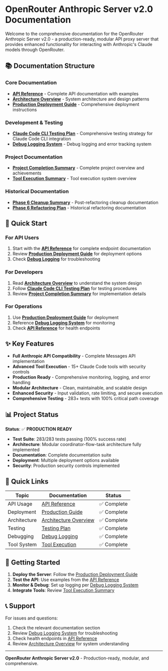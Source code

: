 # OpenRouter Anthropic Server v2.0 Documentation

Welcome to the comprehensive documentation for the OpenRouter Anthropic Server v2.0 - a production-ready, modular API proxy server that provides enhanced functionality for interacting with Anthropic's Claude models through OpenRouter.

## 📚 Documentation Structure

### Core Documentation
- **[API Reference](02-api-reference.md)** - Complete API documentation with examples
- **[Architecture Overview](03-architecture.md)** - System architecture and design patterns
- **[Production Deployment Guide](05-production-deployment-guide.md)** - Comprehensive deployment instructions

### Development & Testing
- **[Claude Code CLI Testing Plan](06-claude-code-cli-testing-plan.md)** - Comprehensive testing strategy for Claude Code CLI integration
- **[Debug Logging System](07-debug-logging.md)** - Debug logging and error tracking system

### Project Documentation
- **[Project Completion Summary](09-project-completion-summary.md)** - Complete project overview and achievements
- **[Tool Execution Summary](04-tool-execution-summary.md)** - Tool execution system overview

### Historical Documentation
- **[Phase 6 Cleanup Summary](10-phase6-cleanup-summary.md)** - Post-refactoring cleanup documentation
- **[Phase 6 Refactoring Plan](11-comprehensive-refactoring-plan-phase6.md)** - Historical refactoring documentation

## 🚀 Quick Start

### For API Users
1. Start with the **[API Reference](02-api-reference.md)** for complete endpoint documentation
2. Review **[Production Deployment Guide](05-production-deployment-guide.md)** for deployment options
3. Check **[Debug Logging](07-debug-logging.md)** for troubleshooting

### For Developers
1. Read **[Architecture Overview](03-architecture.md)** to understand the system design
2. Follow **[Claude Code CLI Testing Plan](06-claude-code-cli-testing-plan.md)** for testing procedures
3. Review **[Project Completion Summary](09-project-completion-summary.md)** for implementation details

### For Operations
1. Use **[Production Deployment Guide](05-production-deployment-guide.md)** for deployment
2. Reference **[Debug Logging System](07-debug-logging.md)** for monitoring
3. Check **[API Reference](02-api-reference.md)** for health endpoints

## ✨ Key Features

- **Full Anthropic API Compatibility** - Complete Messages API implementation
- **Advanced Tool Execution** - 15+ Claude Code tools with security controls
- **Production Ready** - Comprehensive monitoring, logging, and error handling
- **Modular Architecture** - Clean, maintainable, and scalable design
- **Enhanced Security** - Input validation, rate limiting, and secure execution
- **Comprehensive Testing** - 283+ tests with 100% critical path coverage

## 📊 Project Status

**Status**: ✅ **PRODUCTION READY**

- **Test Suite**: 283/283 tests passing (100% success rate)
- **Architecture**: Modular coordinator-flow-task architecture fully implemented
- **Documentation**: Complete documentation suite
- **Deployment**: Multiple deployment options available
- **Security**: Production security controls implemented

## 🔗 Quick Links

| Topic        | Documentation                                         | Status     |
| ------------ | ----------------------------------------------------- | ---------- |
| API Usage    | [API Reference](02-api-reference.md)                  | ✅ Complete |
| Deployment   | [Production Guide](05-production-deployment-guide.md) | ✅ Complete |
| Architecture | [Architecture Overview](03-architecture.md)           | ✅ Complete |
| Testing      | [Testing Plan](06-claude-code-cli-testing-plan.md)    | ✅ Complete |
| Debugging    | [Debug Logging](07-debug-logging.md)                  | ✅ Complete |
| Tool System  | [Tool Execution](04-tool-execution-summary.md)        | ✅ Complete |

## 🎯 Getting Started

1. **Deploy the Server**: Follow the [Production Deployment Guide](05-production-deployment-guide.md)
2. **Test the API**: Use examples from the [API Reference](02-api-reference.md)
3. **Monitor & Debug**: Set up logging per [Debug Logging System](07-debug-logging.md)
4. **Integrate Tools**: Review [Tool Execution Summary](04-tool-execution-summary.md)

## 📞 Support

For issues and questions:
1. Check the relevant documentation section
2. Review [Debug Logging System](07-debug-logging.md) for troubleshooting
3. Check health endpoints in [API Reference](02-api-reference.md)
4. Review [Architecture Overview](03-architecture.md) for system understanding

---

**OpenRouter Anthropic Server v2.0** - Production-ready, modular, and comprehensive.